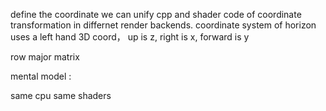 define the coordinate we can unify cpp and shader code of coordinate transformation in differnet render backends.
coordinate system of horizon uses a left hand 3D coord， up is z, right is x, forward is y

row major matrix

mental model :

same cpu
same shaders